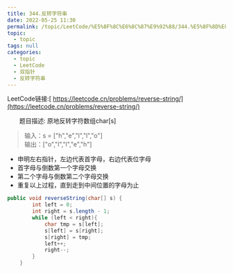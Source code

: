```yaml
---
title: 344.反转字符串
date: 2022-05-25 11:30
permalink: /topic/LeetCode/%E5%8F%8C%E6%8C%87%E9%92%88/344.%E5%8F%8D%E8%BD%AC%E5%AD%97%E7%AC%A6%E4%B8%B2
topic: 
  - topic
tags: null
categories: 
  - topic
  - LeetCode
  - 双指针
  - 反转字符串
---
```

LeetCode链接:[ https://leetcode.cn/problems/reverse-string/](https://leetcode.cn/problems/reverse-string/)

　　题目描述: 原地反转字符数组char[s]

> 输入：s = ["h","e","l","l","o"]  
> 输出：["o","l","l","e","h"]
>

* 申明左右指针，左边代表首字母，右边代表位字母
* 首字母与倒数第一个字母交换
* 第二个字母与倒数第二个字母交换
* 重复以上过程，直到走到中间位置的字母为止

```java
public void reverseString(char[] s) {
        int left = 0;
        int right = s.length - 1;
        while (left < right){
            char tmp = s[left];
            s[left] = s[right];
            s[right] = tmp;
            left++;
            right--;
        }
    }
```
